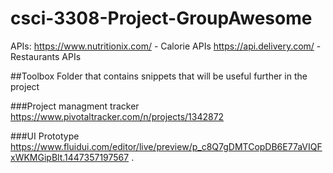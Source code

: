 # csci-3308-Project-GroupAwesome
APIs:
	https://www.nutritionix.com/ - Calorie APIs
	https://api.delivery.com/ - Restaurants APIs

##Toolbox
Folder that contains snippets that will be useful further in the project

###Project managment tracker
https://www.pivotaltracker.com/n/projects/1342872

###UI Prototype
https://www.fluidui.com/editor/live/preview/p_c8Q7gDMTCopDB6E77aVIQFxWKMGipBlt.1447357197567
.
